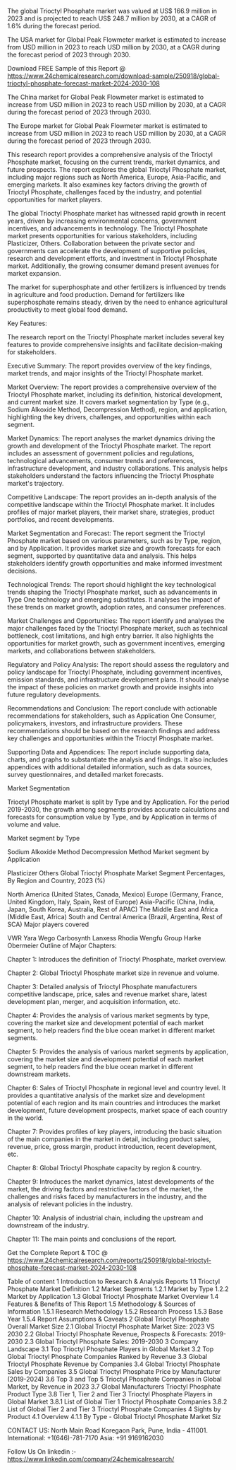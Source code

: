 The global Trioctyl Phosphate market was valued at US$ 166.9 million in 2023 and is projected to reach US$ 248.7 million by 2030, at a CAGR of 1.6% during the forecast period.

The USA market for Global Peak Flowmeter market is estimated to increase from USD million in 2023 to reach USD million by 2030, at a CAGR during the forecast period of 2023 through 2030.

Download FREE Sample of this Report @ https://www.24chemicalresearch.com/download-sample/250918/global-trioctyl-phosphate-forecast-market-2024-2030-108

The China market for Global Peak Flowmeter market is estimated to increase from USD million in 2023 to reach USD million by 2030, at a CAGR during the forecast period of 2023 through 2030.

The Europe market for Global Peak Flowmeter market is estimated to increase from USD million in 2023 to reach USD million by 2030, at a CAGR during the forecast period of 2023 through 2030.

This research report provides a comprehensive analysis of the Trioctyl Phosphate market, focusing on the current trends, market dynamics, and future prospects. The report explores the global Trioctyl Phosphate market, including major regions such as North America, Europe, Asia-Pacific, and emerging markets. It also examines key factors driving the growth of Trioctyl Phosphate, challenges faced by the industry, and potential opportunities for market players.

The global Trioctyl Phosphate market has witnessed rapid growth in recent years, driven by increasing environmental concerns, government incentives, and advancements in technology. The Trioctyl Phosphate market presents opportunities for various stakeholders, including Plasticizer, Others. Collaboration between the private sector and governments can accelerate the development of supportive policies, research and development efforts, and investment in Trioctyl Phosphate market. Additionally, the growing consumer demand present avenues for market expansion.

The market for superphosphate and other fertilizers is influenced by trends in agriculture and food production. Demand for fertilizers like superphosphate remains steady, driven by the need to enhance agricultural productivity to meet global food demand.

Key Features:

The research report on the Trioctyl Phosphate market includes several key features to provide comprehensive insights and facilitate decision-making for stakeholders.

Executive Summary: The report provides overview of the key findings, market trends, and major insights of the Trioctyl Phosphate market.

Market Overview: The report provides a comprehensive overview of the Trioctyl Phosphate market, including its definition, historical development, and current market size. It covers market segmentation by Type (e.g., Sodium Alkoxide Method, Decompression Method), region, and application, highlighting the key drivers, challenges, and opportunities within each segment.

Market Dynamics: The report analyses the market dynamics driving the growth and development of the Trioctyl Phosphate market. The report includes an assessment of government policies and regulations, technological advancements, consumer trends and preferences, infrastructure development, and industry collaborations. This analysis helps stakeholders understand the factors influencing the Trioctyl Phosphate market's trajectory.

Competitive Landscape: The report provides an in-depth analysis of the competitive landscape within the Trioctyl Phosphate market. It includes profiles of major market players, their market share, strategies, product portfolios, and recent developments.

Market Segmentation and Forecast: The report segment the Trioctyl Phosphate market based on various parameters, such as by Type, region, and by Application. It provides market size and growth forecasts for each segment, supported by quantitative data and analysis. This helps stakeholders identify growth opportunities and make informed investment decisions.

Technological Trends: The report should highlight the key technological trends shaping the Trioctyl Phosphate market, such as advancements in Type One technology and emerging substitutes. It analyses the impact of these trends on market growth, adoption rates, and consumer preferences.

Market Challenges and Opportunities: The report identify and analyses the major challenges faced by the Trioctyl Phosphate market, such as technical bottleneck, cost limitations, and high entry barrier. It also highlights the opportunities for market growth, such as government incentives, emerging markets, and collaborations between stakeholders.

Regulatory and Policy Analysis: The report should assess the regulatory and policy landscape for Trioctyl Phosphate, including government incentives, emission standards, and infrastructure development plans. It should analyse the impact of these policies on market growth and provide insights into future regulatory developments.

Recommendations and Conclusion: The report conclude with actionable recommendations for stakeholders, such as Application One Consumer, policymakers, investors, and infrastructure providers. These recommendations should be based on the research findings and address key challenges and opportunities within the Trioctyl Phosphate market.

Supporting Data and Appendices: The report include supporting data, charts, and graphs to substantiate the analysis and findings. It also includes appendices with additional detailed information, such as data sources, survey questionnaires, and detailed market forecasts.

Market Segmentation

Trioctyl Phosphate market is split by Type and by Application. For the period 2019-2030, the growth among segments provides accurate calculations and forecasts for consumption value by Type, and by Application in terms of volume and value.

Market segment by Type

Sodium Alkoxide Method
Decompression Method
Market segment by Application

Plasticizer
Others
Global Trioctyl Phosphate Market Segment Percentages, By Region and Country, 2023 (%)

North America (United States, Canada, Mexico)
Europe (Germany, France, United Kingdom, Italy, Spain, Rest of Europe)
Asia-Pacific (China, India, Japan, South Korea, Australia, Rest of APAC)
The Middle East and Africa (Middle East, Africa)
South and Central America (Brazil, Argentina, Rest of SCA)
Major players covered

VWR
Yara
Wego
Carbosynth
Lanxess
Rhodia
Wengfu Group
Harke
Obermeier
Outline of Major Chapters:

Chapter 1: Introduces the definition of Trioctyl Phosphate, market overview.

Chapter 2: Global Trioctyl Phosphate market size in revenue and volume.

Chapter 3: Detailed analysis of Trioctyl Phosphate manufacturers competitive landscape, price, sales and revenue market share, latest development plan, merger, and acquisition information, etc.

Chapter 4: Provides the analysis of various market segments by type, covering the market size and development potential of each market segment, to help readers find the blue ocean market in different market segments.

Chapter 5: Provides the analysis of various market segments by application, covering the market size and development potential of each market segment, to help readers find the blue ocean market in different downstream markets.

Chapter 6: Sales of Trioctyl Phosphate in regional level and country level. It provides a quantitative analysis of the market size and development potential of each region and its main countries and introduces the market development, future development prospects, market space of each country in the world.

Chapter 7: Provides profiles of key players, introducing the basic situation of the main companies in the market in detail, including product sales, revenue, price, gross margin, product introduction, recent development, etc.

Chapter 8: Global Trioctyl Phosphate capacity by region & country.

Chapter 9: Introduces the market dynamics, latest developments of the market, the driving factors and restrictive factors of the market, the challenges and risks faced by manufacturers in the industry, and the analysis of relevant policies in the industry.

Chapter 10: Analysis of industrial chain, including the upstream and downstream of the industry.

Chapter 11: The main points and conclusions of the report.

Get the Complete Report & TOC @ https://www.24chemicalresearch.com/reports/250918/global-trioctyl-phosphate-forecast-market-2024-2030-108

Table of content
1 Introduction to Research & Analysis Reports
1.1 Trioctyl Phosphate Market Definition
1.2 Market Segments
1.2.1 Market by Type
1.2.2 Market by Application
1.3 Global Trioctyl Phosphate Market Overview
1.4 Features & Benefits of This Report
1.5 Methodology & Sources of Information
1.5.1 Research Methodology
1.5.2 Research Process
1.5.3 Base Year
1.5.4 Report Assumptions & Caveats
2 Global Trioctyl Phosphate Overall Market Size
2.1 Global Trioctyl Phosphate Market Size: 2023 VS 2030
2.2 Global Trioctyl Phosphate Revenue, Prospects & Forecasts: 2019-2030
2.3 Global Trioctyl Phosphate Sales: 2019-2030
3 Company Landscape
3.1 Top Trioctyl Phosphate Players in Global Market
3.2 Top Global Trioctyl Phosphate Companies Ranked by Revenue
3.3 Global Trioctyl Phosphate Revenue by Companies
3.4 Global Trioctyl Phosphate Sales by Companies
3.5 Global Trioctyl Phosphate Price by Manufacturer (2019-2024)
3.6 Top 3 and Top 5 Trioctyl Phosphate Companies in Global Market, by Revenue in 2023
3.7 Global Manufacturers Trioctyl Phosphate Product Type
3.8 Tier 1, Tier 2 and Tier 3 Trioctyl Phosphate Players in Global Market
3.8.1 List of Global Tier 1 Trioctyl Phosphate Companies
3.8.2 List of Global Tier 2 and Tier 3 Trioctyl Phosphate Companies
4 Sights by Product
4.1 Overview
4.1.1 By Type - Global Trioctyl Phosphate Market Siz

CONTACT US:
North Main Road Koregaon Park, Pune, India - 411001.
International: +1(646)-781-7170
Asia: +91 9169162030

Follow Us On linkedin :- https://www.linkedin.com/company/24chemicalresearch/
